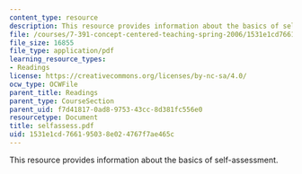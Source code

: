 ```yaml
---
content_type: resource
description: This resource provides information about the basics of self-assessment.
file: /courses/7-391-concept-centered-teaching-spring-2006/1531e1cd766195038e024767f7ae465c_selfassess.pdf
file_size: 16855
file_type: application/pdf
learning_resource_types:
- Readings
license: https://creativecommons.org/licenses/by-nc-sa/4.0/
ocw_type: OCWFile
parent_title: Readings
parent_type: CourseSection
parent_uid: f7d41817-0ad8-9753-43cc-8d381fc556e0
resourcetype: Document
title: selfassess.pdf
uid: 1531e1cd-7661-9503-8e02-4767f7ae465c
---
```

This resource provides information about the basics of self-assessment.